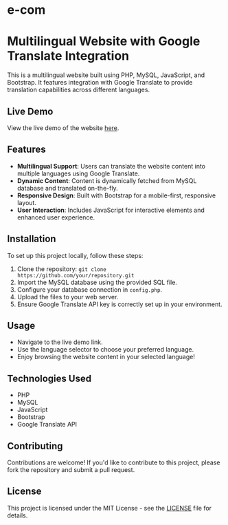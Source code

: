 # e-com

# Multilingual Website with Google Translate Integration

This is a multilingual website built using PHP, MySQL, JavaScript, and Bootstrap. It features integration with Google Translate to provide translation capabilities across different languages.

## Live Demo

View the live demo of the website [here](https://www.example.com).

## Features

- **Multilingual Support**: Users can translate the website content into multiple languages using Google Translate.
- **Dynamic Content**: Content is dynamically fetched from MySQL database and translated on-the-fly.
- **Responsive Design**: Built with Bootstrap for a mobile-first, responsive layout.
- **User Interaction**: Includes JavaScript for interactive elements and enhanced user experience.

## Installation

To set up this project locally, follow these steps:

1. Clone the repository: `git clone https://github.com/your/repository.git`
2. Import the MySQL database using the provided SQL file.
3. Configure your database connection in `config.php`.
4. Upload the files to your web server.
5. Ensure Google Translate API key is correctly set up in your environment.

## Usage

- Navigate to the live demo link.
- Use the language selector to choose your preferred language.
- Enjoy browsing the website content in your selected language!

## Technologies Used

- PHP
- MySQL
- JavaScript
- Bootstrap
- Google Translate API

## Contributing

Contributions are welcome! If you'd like to contribute to this project, please fork the repository and submit a pull request.

## License

This project is licensed under the MIT License - see the [LICENSE](LICENSE) file for details.
